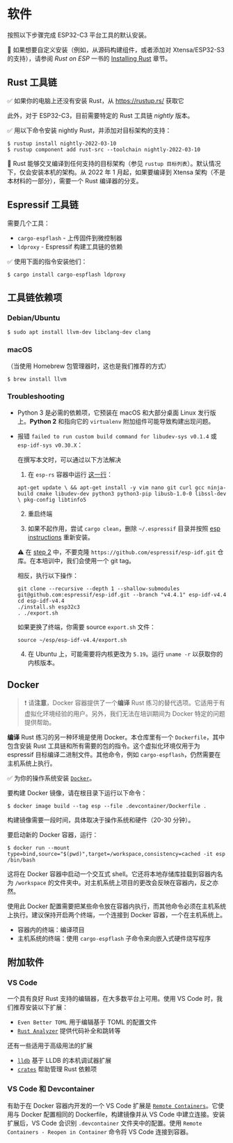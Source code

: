 # 软件

按照以下步骤完成 ESP32-C3 平台工具的默认安装。

🔎 如果想要自定义安装（例如，从源码构建组件，或者添加对 Xtensa/ESP32-S3 的支持），请参阅 *Rust on ESP* 一书的 [Installing Rust](https://esp-rs.github.io/book/dependencies/installing-rust.html) 章节。

## Rust 工具链

✅ 如果你的电脑上还没有安装 Rust，从 <https://rustup.rs/> 获取它

此外，对于 ESP32-C3，目前需要特定的 Rust 工具链 *nightly* 版本。

✅ 用以下命令安装 nightly Rust，并添加对目标架构的支持：

```console
$ rustup install nightly-2022-03-10
$ rustup component add rust-src --toolchain nightly-2022-03-10
```

🔎 Rust 能够交叉编译到任何支持的目标架构（参见 `rustup 目标列表`）。默认情况下，仅会安装本机的架构。从 2022 年 1 月起，如果要编译到 Xtensa 架构（不是本材料的一部分），需要一个 Rust 编译器的分支。

## Espressif 工具链

需要几个工具：
- `cargo-espflash` - 上传固件到微控制器
- `ldproxy` - Espressif 构建工具链的依赖

✅ 使用下面的指令安装他们：

```console
$ cargo install cargo-espflash ldproxy
```

## 工具链依赖项

### Debian/Ubuntu

```console
$ sudo apt install llvm-dev libclang-dev clang
```
### macOS

（当使用 Homebrew 包管理器时，这也是我们推荐的方式）

```console 
$ brew install llvm
```

### Troubleshooting

- Python 3 是必需的依赖项，它预装在 macOS 和大部分桌面 Linux 发行版上。**Python 2** 和指向它的 `virtualenv` 附加组件可能导致构建出现问题。

- 报错 `failed to run custom build command for libudev-sys v0.1.4` 或 `esp-idf-sys v0.30.X`：

    在撰写本文时，可以通过以下方法解决
    1. 在 `esp-rs` 容器中运行 [这一行](https://github.com/esp-rs/rust-build/blob/f773036483333f3b4618d988f9a1eda051573cb2/support/esp-rs-rust/Containerfile#L13)：

    `apt-get update \
    && apt-get install -y vim nano git curl gcc ninja-build cmake libudev-dev python3 python3-pip libusb-1.0-0 libssl-dev \
    pkg-config libtinfo5`

    2. 重启终端

    3. 如果不起作用，尝试 `cargo clean`，删除 `~/.espressif` 目录并按照 [esp instructions](
    https://docs.espressif.com/projects/esp-idf/en/latest/esp32/get-started/linux-macos-setup.html) 重新安装。

    ⚠️ 在 [step 2](https://docs.espressif.com/projects/esp-idf/en/latest/esp32/get-started/linux-macos-setup.html#step-2-get-esp-idf) 中，不要克隆 `https://github.com/espressif/esp-idf.git` 仓库。在本培训中，我们会使用一个 git tag。

    相反，执行以下操作：

    ```console
    git clone --recursive --depth 1 --shallow-submodules git@github.com:espressif/esp-idf.git --branch "v4.4.1" esp-idf-v4.4
    cd esp-idf-v4.4
    ./install.sh esp32c3
    . ./export.sh
    ```

    如果更换了终端，你需要 source `export.sh` 文件：

    ```console
    source ~/esp/esp-idf-v4.4/export.sh 
    ```

    4. 在 Ubuntu 上，可能需要将内核更改为 `5.19`。运行 `uname -r` 以获取你的内核版本。


## Docker

> ❗️ 请**注意**，Docker 容器提供了一个**编译** Rust 练习的替代选项。它适用于有虚拟化环境经验的用户。另外，我们无法在培训期间为 Docker 特定的问题提供帮助。

**编译** Rust 练习的另一种环境是使用 Docker。本仓库里有一个 `Dockerfile`，其中包含安装 Rust 工具链和所有需要的包的指令。这个虚拟化环境仅用于为 espressif 目标编译二进制文件。其他命令，例如 `cargo-espflash`，仍然需要在主机系统上执行。

✅ 为你的操作系统安装 [`Docker`](https://docs.docker.com/get-docker/)。

要构建 Docker 镜像，请在根目录下运行以下命令：

```console
$ docker image build --tag esp --file .devcontainer/Dockerfile .
```

构建镜像需要一段时间，具体取决于操作系统和硬件（20-30 分钟）。

要启动新的 Docker 容器，运行：

```console
$ docker run --mount type=bind,source="$(pwd)",target=/workspace,consistency=cached -it esp /bin/bash
```

这将在 Docker 容器中启动一个交互式 shell。它还将本地存储库挂载到容器内名为 `/workspace` 的文件夹中。对主机系统上项目的更改会反映在容器内，反之亦然。

使用此 Docker 配置需要把某些命令放在容器内执行，而其他命令必须在主机系统上执行。建议保持开启两个终端，一个连接到 Docker 容器，一个在主机系统上。

* 容器内的终端：编译项目
* 主机系统的终端：使用 `cargo-espflash` 子命令来向嵌入式硬件烧写程序


## 附加软件

### VS Code

一个具有良好 Rust 支持的编辑器，在大多数平台上可用。使用 VS Code 时，我们推荐安装以下扩展：

* `Even Better TOML` 用于编辑基于 TOML 的配置文件
* [`Rust Analyzer`](https://rust-analyzer.github.io/) 提供代码补全和跳转等

还有一些适用于高级用法的扩展

* [`lldb`](https://github.com/vadimcn/vscode-lldb) 基于 LLDB 的本机调试器扩展
* [`crates`](https://github.com/serayuzgur/crates) 帮助管理 Rust 依赖项

### VS Code 和 Devcontainer

有助于在 Docker 容器内开发的一个 VS Code 扩展是 [`Remote Containers`](https://github.com/Microsoft/vscode-remote-release)。它使用与 Docker 配置相同的 Dockerfile，构建镜像并从 VS Code 中建立连接。安装扩展后，VS Code 会识别 `.devcontainer` 文件夹中的配置。使用 `Remote Containers - Reopen in Container` 命令将 VS Code 连接到容器。
